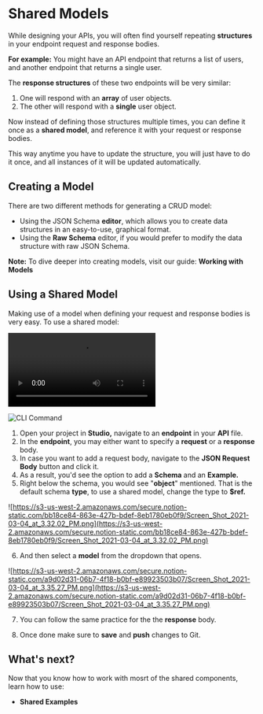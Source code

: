 # Shared Models

While designing your APIs, you will often find yourself repeating **structures** in your endpoint request and response bodies. 

**For example:** You might have an API endpoint that returns a list of users, and another endpoint that returns a single user. 

The **response structures** of these two endpoints will be very similar:

1. One will respond with an **array** of user objects. 
2. The other will respond with a **single** user object. 

Now instead of defining those structures multiple times, you can define it once as a **shared model**, and reference it with your request or response bodies. 

This way anytime you have to update the structure, you will just have to do it once, and all instances of it will be updated automatically. 

## Creating a Model

There are two different methods for generating a CRUD model:

- Using the JSON Schema **editor**, which allows you to create data structures in an easy-to-use, graphical format.
- Using the **Raw Schema** editor, if you would prefer to modify the data structure with raw JSON Schema.

**Note:** To dive deeper into creating models, visit our guide: **Working with Models**

## Using a Shared Model

Making use of a model when defining your request and response bodies is very easy. To use a shared model: 

![Video](../assets/images/SharedModel.mov)

![CLI Command](../assets/images/cli-command.png)

1. Open your project in **Studio,** navigate to an **endpoint** in your **API** file. 
2. In the **endpoint**, you may either want to specify a **request** or a **response** body. 
3. In case you want to add a request body, navigate to the **JSON Request Body** button and click it. 
4. As a result, you'd see the option to add a **Schema** and an **Example.** 
5. Right below the schema, you would see "**object**" mentioned. That is the default schema **type**, to use a shared model, change the type to **$ref.**  

![https://s3-us-west-2.amazonaws.com/secure.notion-static.com/bb18ce84-863e-427b-bdef-8eb1780eb0f9/Screen_Shot_2021-03-04_at_3.32.02_PM.png](https://s3-us-west-2.amazonaws.com/secure.notion-static.com/bb18ce84-863e-427b-bdef-8eb1780eb0f9/Screen_Shot_2021-03-04_at_3.32.02_PM.png)

6. And then select a **model** from the dropdown that opens.

![https://s3-us-west-2.amazonaws.com/secure.notion-static.com/a9d02d31-06b7-4f18-b0bf-e89923503b07/Screen_Shot_2021-03-04_at_3.35.27_PM.png](https://s3-us-west-2.amazonaws.com/secure.notion-static.com/a9d02d31-06b7-4f18-b0bf-e89923503b07/Screen_Shot_2021-03-04_at_3.35.27_PM.png)

7. You can follow the same practice for the the **response** body. 

8. Once done make sure to **save** and **push** changes to Git. 

## **What's next?**

Now that you know how to work with mosrt of the shared components, learn how to use: 

- **Shared Examples**